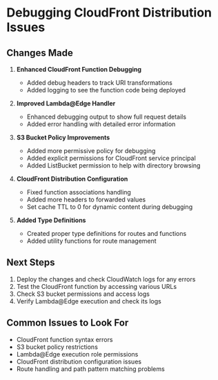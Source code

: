 # Debugging CloudFront Distribution Issues

## Changes Made

1. **Enhanced CloudFront Function Debugging**
   - Added debug headers to track URI transformations
   - Added logging to see the function code being deployed

2. **Improved Lambda@Edge Handler**
   - Enhanced debugging output to show full request details
   - Added error handling with detailed error information

3. **S3 Bucket Policy Improvements**
   - Added more permissive policy for debugging
   - Added explicit permissions for CloudFront service principal
   - Added ListBucket permission to help with directory browsing

4. **CloudFront Distribution Configuration**
   - Fixed function associations handling
   - Added more headers to forwarded values
   - Set cache TTL to 0 for dynamic content during debugging

5. **Added Type Definitions**
   - Created proper type definitions for routes and functions
   - Added utility functions for route management

## Next Steps

1. Deploy the changes and check CloudWatch logs for any errors
2. Test the CloudFront function by accessing various URLs
3. Check S3 bucket permissions and access logs
4. Verify Lambda@Edge execution and check its logs

## Common Issues to Look For

- CloudFront function syntax errors
- S3 bucket policy restrictions
- Lambda@Edge execution role permissions
- CloudFront distribution configuration issues
- Route handling and path pattern matching problems
